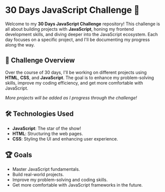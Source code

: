# 30 Days JavaScript Challenge 🚀

Welcome to my **30 Days JavaScript Challenge** repository! This challenge is all about building projects with **JavaScript**, honing my frontend development skills, and diving deeper into the JavaScript ecosystem. Each day focuses on a specific project, and I'll be documenting my progress along the way.

## 📅 Challenge Overview

Over the course of 30 days, I'll be working on different projects using **HTML**, **CSS**, and **JavaScript**. The goal is to enhance my problem-solving skills, improve my coding efficiency, and get more comfortable with JavaScript.

*More projects will be added as I progress through the challenge!*

## 🛠️ Technologies Used
- **JavaScript**: The star of the show!
- **HTML**: Structuring the web pages.
- **CSS**: Styling the UI and enhancing user experience.

## 🏆 Goals
- Master JavaScript fundamentals.
- Build real-world projects.
- Improve my problem-solving and coding skills.
- Get more comfortable with JavaScript frameworks in the future.

